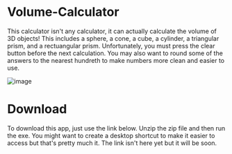 # Volume-Calculator
This calculator isn't any calculator, it can actually calculate the volume of 3D objects! This includes a sphere, a cone, a cube, a cylinder, a triangular prism, and a rectuangular prism. Unfortunately, you must press the clear button before the next calculation. You may also want to round some of the answers to the nearest hundreth to make numbers more clean and easier to use. 

![image](https://user-images.githubusercontent.com/70111167/121974315-f73e1800-cd33-11eb-9b29-fd6413b3f1b7.png)


# Download
To download this app, just use the link below. Unzip the zip file and then run the exe. You might want to create a desktop shortcut to make it easier to access but that's pretty much it. The link isn't here yet but it will be soon. 
